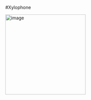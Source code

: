 #Xylophone


<img width="251" alt="image" src="https://user-images.githubusercontent.com/116554878/227938419-85af2edc-2c33-42f5-932a-6b23a496a8f9.png">
